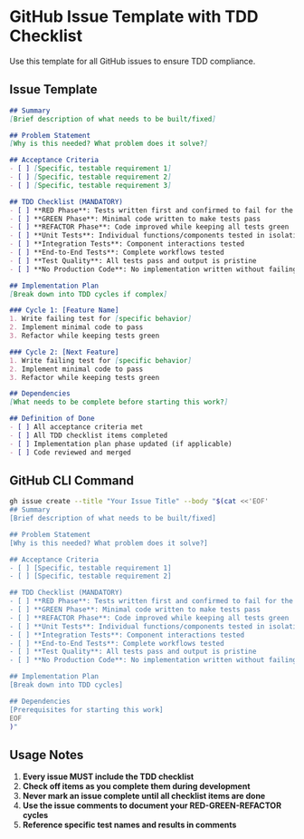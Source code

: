 # GitHub Issue Template with TDD Checklist

Use this template for all GitHub issues to ensure TDD compliance.

## Issue Template

```markdown
## Summary
[Brief description of what needs to be built/fixed]

## Problem Statement
[Why is this needed? What problem does it solve?]

## Acceptance Criteria
- [ ] [Specific, testable requirement 1]
- [ ] [Specific, testable requirement 2]
- [ ] [Specific, testable requirement 3]

## TDD Checklist (MANDATORY)
- [ ] **RED Phase**: Tests written first and confirmed to fail for the right reason
- [ ] **GREEN Phase**: Minimal code written to make tests pass
- [ ] **REFACTOR Phase**: Code improved while keeping all tests green
- [ ] **Unit Tests**: Individual functions/components tested in isolation
- [ ] **Integration Tests**: Component interactions tested
- [ ] **End-to-End Tests**: Complete workflows tested
- [ ] **Test Quality**: All tests pass and output is pristine
- [ ] **No Production Code**: No implementation written without failing test first

## Implementation Plan
[Break down into TDD cycles if complex]

### Cycle 1: [Feature Name]
1. Write failing test for [specific behavior]
2. Implement minimal code to pass
3. Refactor while keeping tests green

### Cycle 2: [Next Feature]
1. Write failing test for [specific behavior]
2. Implement minimal code to pass
3. Refactor while keeping tests green

## Dependencies
[What needs to be complete before starting this work?]

## Definition of Done
- [ ] All acceptance criteria met
- [ ] All TDD checklist items completed
- [ ] Implementation plan phase updated (if applicable)
- [ ] Code reviewed and merged
```

## GitHub CLI Command

```bash
gh issue create --title "Your Issue Title" --body "$(cat <<'EOF'
## Summary
[Brief description of what needs to be built/fixed]

## Problem Statement
[Why is this needed? What problem does it solve?]

## Acceptance Criteria
- [ ] [Specific, testable requirement 1]
- [ ] [Specific, testable requirement 2]

## TDD Checklist (MANDATORY)
- [ ] **RED Phase**: Tests written first and confirmed to fail for the right reason
- [ ] **GREEN Phase**: Minimal code written to make tests pass
- [ ] **REFACTOR Phase**: Code improved while keeping all tests green
- [ ] **Unit Tests**: Individual functions/components tested in isolation
- [ ] **Integration Tests**: Component interactions tested
- [ ] **End-to-End Tests**: Complete workflows tested
- [ ] **Test Quality**: All tests pass and output is pristine
- [ ] **No Production Code**: No implementation written without failing test first

## Implementation Plan
[Break down into TDD cycles]

## Dependencies
[Prerequisites for starting this work]
EOF
)"
```

## Usage Notes

1. **Every issue MUST include the TDD checklist**
2. **Check off items as you complete them during development**
3. **Never mark an issue complete until all checklist items are done**
4. **Use the issue comments to document your RED-GREEN-REFACTOR cycles**
5. **Reference specific test names and results in comments**
